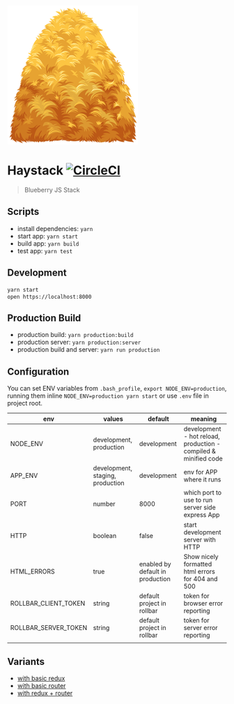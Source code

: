 ![Haystack](https://github.com/blueberryapps/haystack/blob/master/docs/haystack_logo.png?raw=true)
# Haystack [![CircleCI](https://circleci.com/gh/blueberryapps/haystack/tree/master.svg?style=svg&circle-token=e5efa5dbeb9c1f6c9f3bab2a2e7602d625055e31)](https://circleci.com/gh/blueberryapps/haystack/tree/master)

> Blueberry JS Stack

## Scripts

- install dependencies: `yarn`
- start app: `yarn start`
- build app: `yarn build`
- test app: `yarn test`

## Development

```
yarn start
open https://localhost:8000
```

## Production Build
- production build: `yarn production:build`
- production server: `yarn production:server`
- production build and server: `yarn run production`

## Configuration

You can set ENV variables from `.bash_profile`, `export NODE_ENV=production`, running them inline `NODE_ENV=production yarn start` or use `.env` file in project root.

| env | values | default | meaning |
|-----|--------|---------|---------|
| NODE_ENV | development, production | development  | development - hot reload, production - compiled & minified code |
| APP_ENV | development, staging, production | development | env for APP where it runs |
| PORT | number | 8000 | which port to use to run server side express App |
| HTTP | boolean | false | start development server with HTTP |
| HTML_ERRORS | true | enabled by default in production | Show nicely formatted html errors for 404 and 500 |
| ROLLBAR_CLIENT_TOKEN | string | default project in rollbar | token for browser error reporting |
| ROLLBAR_SERVER_TOKEN | string | default project in rollbar | token for server error reporting |
| | | | |


## Variants

* [with basic redux](https://github.com/blueberryapps/haystack/tree/redux)
* [with basic router](https://github.com/blueberryapps/haystack/tree/router)
* [with redux + router](https://github.com/blueberryapps/haystack/tree/redux-router)
